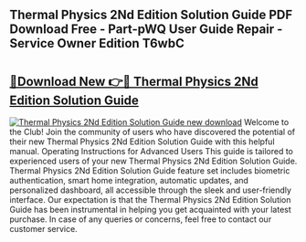 ## Thermal Physics 2Nd Edition Solution Guide PDF Download Free - Part-pWQ User Guide Repair - Service Owner Edition T6wbC

# <h2><a href="http://bc53737.oget.top/?id=Thermal+Physics+2Nd+Edition+Solution+Guide">🔗Download New 👉🔴 Thermal Physics 2Nd Edition Solution Guide</a></h2>

[![Thermal Physics 2Nd Edition Solution Guide new download](https://i.imgur.com/5g1atiW.png)](http://bc53737.oget.top/?id=Thermal+Physics+2Nd+Edition+Solution+Guide)
Welcome to the Club! Join the community of users who have discovered the potential of their new Thermal Physics 2Nd Edition Solution Guide with this helpful manual. Operating Instructions for Advanced Users This guide is tailored to experienced users of your new Thermal Physics 2Nd Edition Solution Guide. Thermal Physics 2Nd Edition Solution Guide feature set includes biometric authentication, smart home integration, automatic updates, and personalized dashboard, all accessible through the sleek and user-friendly interface. Our expectation is that the Thermal Physics 2Nd Edition Solution Guide has been instrumental in helping you get acquainted with your latest purchase. In case of any queries or concerns, feel free to contact our customer service.
